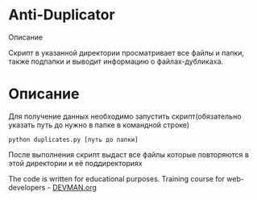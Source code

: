 # Anti-Duplicator
Описание 

Скрипт в указанной директории просматривает все файлы и папки, также подпапки и выводит информацию о файлах-дубликаха.

# Описание
Для получение данных необходимо запустить скрипт(обязательно указать путь до нужно в папке в командной строке)
<p><pre><code>python duplicates.py [путь до папки]</code></pre><p>
После выполнения скрипт выдаст все файлы которые повторяются в этой директории и её поддиректориях

The code is written for educational purposes. Training course for web-developers - [DEVMAN.org](https://devman.org)
